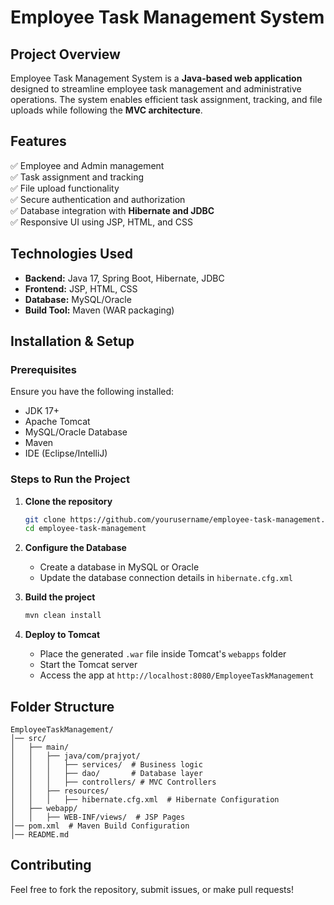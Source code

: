 # **Employee Task Management System**  

## **Project Overview**  
Employee Task Management System is a **Java-based web application** designed to streamline employee task management and administrative operations. The system enables efficient task assignment, tracking, and file uploads while following the **MVC architecture**.  

## **Features**  
✅ Employee and Admin management  
✅ Task assignment and tracking  
✅ File upload functionality  
✅ Secure authentication and authorization  
✅ Database integration with **Hibernate and JDBC**  
✅ Responsive UI using JSP, HTML, and CSS  

## **Technologies Used**  
- **Backend:** Java 17, Spring Boot, Hibernate, JDBC  
- **Frontend:** JSP, HTML, CSS  
- **Database:** MySQL/Oracle  
- **Build Tool:** Maven (WAR packaging)  

## **Installation & Setup**  
### **Prerequisites**  
Ensure you have the following installed:  
- JDK 17+  
- Apache Tomcat  
- MySQL/Oracle Database  
- Maven  
- IDE (Eclipse/IntelliJ)  

### **Steps to Run the Project**  
1. **Clone the repository**  
   ```bash
   git clone https://github.com/yourusername/employee-task-management.git
   cd employee-task-management
   ```  
2. **Configure the Database**  
   - Create a database in MySQL or Oracle  
   - Update the database connection details in `hibernate.cfg.xml`  

3. **Build the project**  
   ```bash
   mvn clean install
   ```  
4. **Deploy to Tomcat**  
   - Place the generated `.war` file inside Tomcat's `webapps` folder  
   - Start the Tomcat server  
   - Access the app at `http://localhost:8080/EmployeeTaskManagement`  

## **Folder Structure**  
```
EmployeeTaskManagement/
│── src/
│   ├── main/
│   │   ├── java/com/prajyot/
│   │   │   ├── services/  # Business logic
│   │   │   ├── dao/       # Database layer
│   │   │   ├── controllers/ # MVC Controllers
│   │   ├── resources/
│   │   │   ├── hibernate.cfg.xml  # Hibernate Configuration
│   ├── webapp/
│   │   ├── WEB-INF/views/  # JSP Pages
│── pom.xml  # Maven Build Configuration
│── README.md
```

## **Contributing**  
Feel free to fork the repository, submit issues, or make pull requests!  
